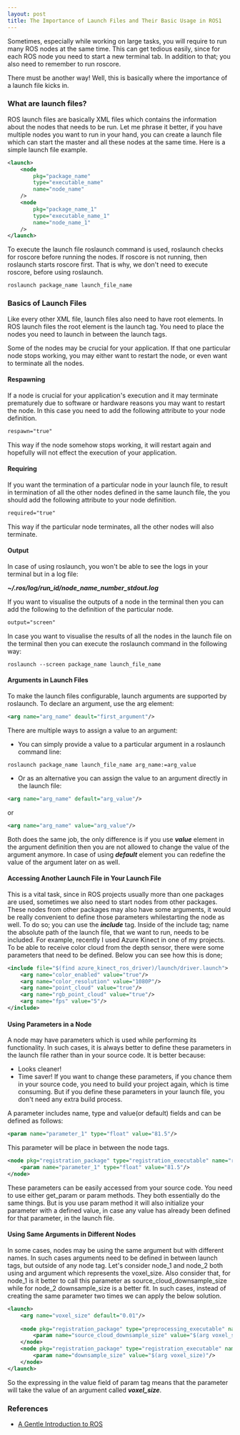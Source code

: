 ```yaml
---
layout: post
title: The Importance of Launch Files and Their Basic Usage in ROS1
---
```


Sometimes, especially while working on large tasks, you will require to run many ROS nodes at the same time. This can get tedious easily, since for each ROS node you need to start a new terminal tab. In addition to that; you also need to remember to run roscore.

There must be another way! Well, this is basically where the importance of a launch file kicks in. 

### What are launch files?

ROS launch files are basically XML files which contains the information about the nodes that needs to be run. Let me phrase it better, if you have multiple nodes you want to run in your hand, you can create a launch file which can start the master and all these nodes at the same time. Here is a simple launch file example.

```xml
<launch>
    <node
        pkg="package_name"
        type="executable_name"
        name="node_name"
    />
    <node
        pkg="package_name_1"
        type="executable_name_1"
        name="node_name_1"
    />
</launch>
```

To execute the launch file roslaunch command is used, roslaunch checks for roscore before running the nodes. If roscore is not running, then roslaunch starts roscore first. That is why, we don't need to execute roscore, before using roslaunch.

```commandline
roslaunch package_name launch_file_name
```

### Basics of Launch Files

Like every other XML file, launch files also need to have root elements. In ROS launch files the root element is the launch tag. You need to place the nodes you need to launch in between the launch tags.

Some of the nodes may be crucial for your application. If that one particular node stops working, you may either want to restart the node, or even want to terminate all the nodes.

#### Respawning

If a node is crucial for your application's execution and it may terminate prematurely due to software or hardware reasons you may want to restart the node. In this case you need to add the following attribute to your node definition.

```xml
respawn="true"
```
This way if the node somehow stops working, it will restart again and hopefully will not effect the execution of your application.

#### Requiring

If you want the termination of a particular node in your launch file, to result in termination of all the other nodes defined in the same launch file, the you should add the following attribute to your node definition.

```xml
required="true"
```

This way if the particular node terminates, all the other nodes will also terminate.

#### Output

In case of using roslaunch, you won't be able to see the logs in your terminal but in a log file:

_**~/.ros/log/run_id/node_name_number_stdout.log**_

If you want to visualise the outputs of a node in the terminal then you can add the following to the definition of the particular node.

```xml
output="screen"
```

In case you want to visualise the results of all the nodes in the launch file on the terminal then you can execute the roslaunch command in the following way:

```commandline
roslaunch --screen package_name launch_file_name
```

#### Arguments in Launch Files

To make the launch files configurable, launch arguments are supported by roslaunch.
To declare an argument, use the arg element:

```xml
<arg name="arg_name" deault="first_argument"/>
```

There are multiple ways to assign a value to an argument:
* You can simply provide a value to a particular argument in a roslaunch command line:

```commandline
roslaunch package_name launch_file_name arg_name:=arg_value
```

* Or as an alternative you can assign the value to an argument directly in the launch file:

```xml
<arg name="arg_name" default="arg_value"/>
```


or



```xml
<arg name="arg_name" value="arg_value"/>
```

Both does the same job, the only difference is if you use _**value**_ element in the argument definition then you are not allowed to change the value of the argument anymore.
In case of using _**default**_ element you can redefine the value of the argument later on as well.

#### Accessing Another Launch File in Your Launch File

This is a vital task, since in ROS projects usually more than one packages are used, sometimes we also need to start nodes from other packages.
These nodes from other packages may also have some arguments, it would be really convenient to define those parameters whilestarting the node as well. To do so; you can use the _**include**_
tag. Inside of the include tag; name the absolute path of the launch file, that we want to run, needs to be included. For example, recently I used Azure Kinect in one of my projects. 
To be able to receive color cloud from the depth sensor, there were some parameters that need to be defined. Below you can see how this is done;

```xml
<include file="$(find azure_kinect_ros_driver)/launch/driver.launch">
    <arg name="color_enabled" value="true"/>
    <arg name="color_resolution" value="1080P"/>
    <arg name="point_cloud" value="true"/>
    <arg name="rgb_point_cloud" value="true"/>
    <arg name="fps" value="5"/>
</include>
```

#### Using Parameters in a Node

A node may have parameters which is used while performing its functionality. In such cases, it is always better to define
these parameters in the launch file rather than in your source code. It is better because:
* Looks cleaner!
* Time saver! If you want to change these parameters, if you chance them in your source code, you need to build your project again,
which is time consuming. But if you define these parameters in your launch file, you don't need any extra build process.
  
A parameter includes name, type and value(or default) fields and can be defined as follows:

```xml
<param name="parameter_1" type="float" value="81.5"/>
```

This parameter will be place in between the node tags. 

```xml
<node pkg="registration_package" type="registration_executable" name="registration_node">
    <param name="parameter_1" type="float" value="81.5"/>
</node>
```

These parameters can be easily accessed from your source code. You need to use either get_param or param methods. They both 
essentially do the same things. But is you use param method it will also initialize your parameter with a defined value,
in case any value has already been defined for that parameter, in the launch file.

#### Using Same Arguments in Different Nodes

In some cases, nodes may be using the same argument but with different names. In such cases arguments need to be defined
in between launch tags, but outside of any node tag. Let's consider node_1 and node_2 both using and argument which represents 
the voxel_size. Also consider that, for node_1 is it better to call this parameter as source_cloud_downsample_size while 
for node_2 downsample_size is a better fit. In such cases, instead of creating the same parameter two times we can apply the below solution.

```xml
<launch>
    <arg name="voxel_size" default="0.01"/>
    
    <node pkg="registration_package" type="preprocessing_executable" name="preprocessing_node">
        <param name="source_cloud_downsample_size" value="$(arg voxel_size)"/>
    </node>
    <node pkg="registration_package" type="registration_executable" name="registration_node">
        <param name="downsample_size" value="$(arg voxel_size)"/>
    </node>
</launch>
```

So the expressing in the value field of param tag means that the parameter will take the value of an argument called _**voxel_size**_.

### References
* [A Gentle Introduction to ROS](https://cse.sc.edu/~jokane/agitr/agitr-small-launch.pdf)
